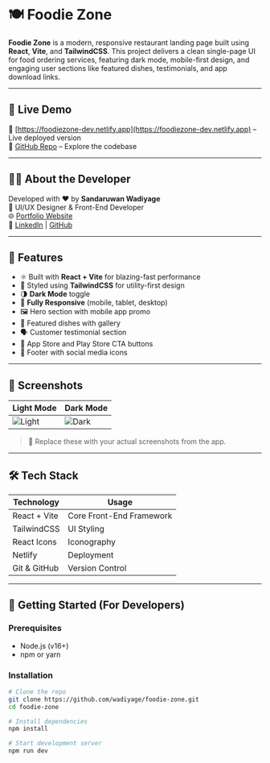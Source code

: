 # 🍽️ Foodie Zone

**Foodie Zone** is a modern, responsive restaurant landing page built using **React**, **Vite**, and **TailwindCSS**. This project delivers a clean single-page UI for food ordering services, featuring dark mode, mobile-first design, and engaging user sections like featured dishes, testimonials, and app download links.

---

## 🔗 Live Demo

🎯 [https://foodiezone-dev.netlify.app](https://foodiezone-dev.netlify.app) – Live deployed version  
📂 [GitHub Repo](https://github.com/wadiyage/foodie-zone) – Explore the codebase

---

## 🙋‍♂️ About the Developer

Developed with ❤️ by **Sandaruwan Wadiyage**  
📌 UI/UX Designer & Front-End Developer  
🌐 [Portfolio Website](https://your-portfolio-link.com)  
🔗 [LinkedIn](https://linkedin.com/in/sandaruwan-wadiyage) | [GitHub](https://wqd-yage.pages.dev)

---

## 🌟 Features

- ⚛️ Built with **React + Vite** for blazing-fast performance
- 🎨 Styled using **TailwindCSS** for utility-first design
- 🌗 **Dark Mode** toggle
- 📱 **Fully Responsive** (mobile, tablet, desktop)
- 🖼️ Hero section with mobile app promo
- 🍱 Featured dishes with gallery
- 🗣️ Customer testimonial section
- 📲 App Store and Play Store CTA buttons
- 🔗 Footer with social media icons

---

## 📸 Screenshots

| Light Mode | Dark Mode |
|------------|-----------|
| ![Light](./src/assets/screenshots/light-mode.png) | ![Dark](./src/assets/screenshots/dark-mode.png) |

> 📝 Replace these with your actual screenshots from the app.

---

## 🛠️ Tech Stack

| Technology | Usage |
|------------|--------|
| React + Vite | Core Front-End Framework |
| TailwindCSS | UI Styling |
| React Icons | Iconography |
| Netlify | Deployment |
| Git & GitHub | Version Control |

---

## 📁 Getting Started (For Developers)

### Prerequisites

- Node.js (v16+)
- npm or yarn

### Installation

```bash
# Clone the repo
git clone https://github.com/wadiyage/foodie-zone.git
cd foodie-zone

# Install dependencies
npm install

# Start development server
npm run dev
